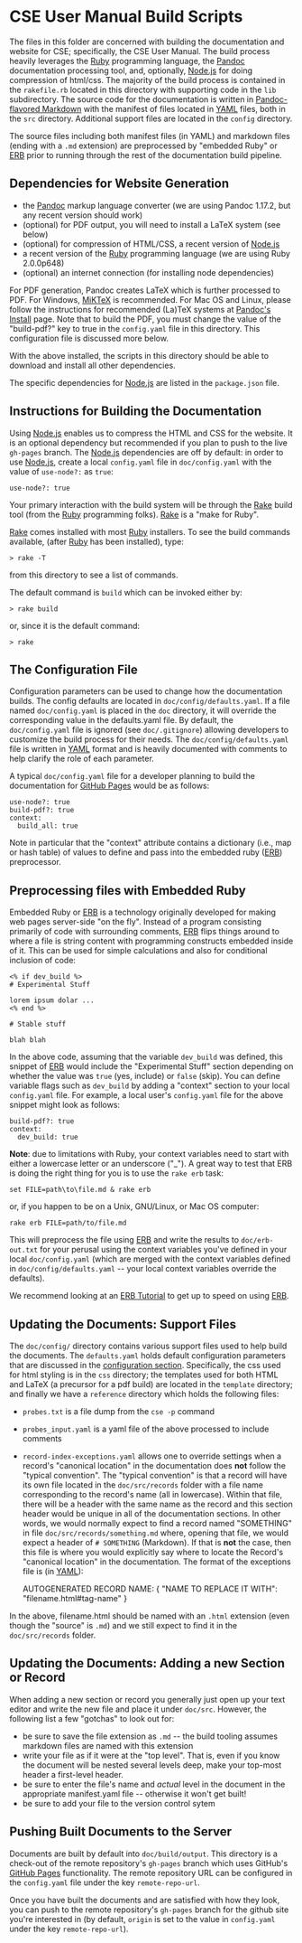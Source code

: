 # CSE User Manual Build Scripts

The files in this folder are concerned with building the documentation and website for CSE; specifically, the CSE User Manual. The build process heavily leverages the [Ruby] programming language, the [Pandoc] documentation processing tool, and, optionally, [Node.js] for doing compression of html/css. The majority of the build process is contained in the `rakefile.rb` located in this directory with supporting code in the `lib` subdirectory. The source code for the documentation is written in [Pandoc-flavored Markdown] with the manifest of files located in [YAML] files, both in the `src` directory. Additional support files are located in the `config` directory.

The source files including both manifest files (in YAML) and markdown files (ending with a `.md` extension) are preprocessed by "embedded Ruby" or [ERB] prior to running through the rest of the documentation build pipeline.

[Pandoc-flavored Markdown]: http://pandoc.org/MANUAL.html#pandocs-markdown
[YAML]: http://yaml.org/
[ERB]: http://ruby-doc.org/stdlib-2.3.1/libdoc/erb/rdoc/ERB.html

## Dependencies for Website Generation

- the [Pandoc] markup language converter (we are using Pandoc 1.17.2, but any recent version should work)
- (optional) for PDF output, you will need to install a LaTeX system (see below)
- (optional) for compression of HTML/CSS, a recent version of [Node.js]
- a recent version of the [Ruby] programming language (we are using Ruby 2.0.0p648)
- (optional) an internet connection (for installing node dependencies)

For PDF generation, Pandoc creates LaTeX which is further processed to PDF. For Windows, [MiKTeX] is recommended. For Mac OS and Linux, please follow the instructions for recommended (La)TeX systems at [Pandoc's Install] page. Note that to build the PDF, you must change the value of the "build-pdf?" key to true in the `config.yaml` file in this directory. This configuration file is discussed more below.

[Pandoc]: http://pandoc.org/
[Ruby]: https://www.ruby-lang.org/en/
[Node.js]: https://nodejs.org/en/
[MiKTeX]: https://miktex.org/
[Pandoc's Install]: http://pandoc.org/installing.html

With the above installed, the scripts in this directory should be able to download and install all other dependencies.

The specific dependencies for [Node.js] are listed in the `package.json` file.

## Instructions for Building the Documentation

Using [Node.js] enables us to compress the HTML and CSS for the website. It is an optional dependency but recommended if you plan to push to the live `gh-pages` branch. The [Node.js] dependencies are off by default: in order to use [Node.js], create a local `config.yaml` file in `doc/config.yaml` with the value of `use-node?:` as `true`:

    use-node?: true

Your primary interaction with the build system will be through the [Rake] build tool (from the [Ruby] programming folks). [Rake] is a "make for Ruby".

[Rake]: https://github.com/ruby/rake

[Rake] comes installed with most [Ruby] installers. To see the build commands available, (after [Ruby] has been installed), type:

    > rake -T

from this directory to see a list of commands.

The default command is `build` which can be invoked either by:

    > rake build

or, since it is the default command:

    > rake

## The Configuration File

Configuration parameters can be used to change how the documentation builds. The config defaults are located in `doc/config/defaults.yaml`. If a file named `doc/config.yaml` is placed in the `doc` directory, it will override the corresponding value in the defaults.yaml file. By default, the `doc/config.yaml` file is ignored (see `doc/.gitignore`) allowing developers to customize the build process for their needs. The `doc/config/defaults.yaml` file is written in [YAML] format and is heavily documented with comments to help clarify the role of each parameter.

A typical `doc/config.yaml` file for a developer planning to build the documentation for [GitHub Pages] would be as follows:

    use-node?: true
    build-pdf?: true
    context:
      build_all: true

Note in particular that the "context" attribute contains a dictionary (i.e., map or hash table) of values to define and pass into the embedded ruby ([ERB]) preprocessor.


[YAML]: http://yaml.org/

## Preprocessing files with Embedded Ruby

Embedded Ruby or [ERB] is a technology originally developed for making web pages server-side "on the fly". Instead of a program consisting primarily of code with surrounding comments, [ERB] flips things around to where a file is string content with programming constructs embedded inside of it. This can be used for simple calculations and also for conditional inclusion of code:

    <% if dev_build %>
    # Experimental Stuff

    lorem ipsum dolar ...
    <% end %>

    # Stable stuff

    blah blah

In the above code, assuming that the variable `dev_build` was defined, this snippet of [ERB] would include the "Experimental Stuff" section depending on whether the value was `true` (yes, include) or `false` (skip). You can define variable flags such as `dev_build` by adding a "context" section to your local `config.yaml` file. For example, a local user's `config.yaml` file for the above snippet might look as follows:

    build-pdf?: true
    context:
      dev_build: true

**Note**: due to limitations with Ruby, your context variables need to start with either a lowercase letter or an underscore ("_"). A great way to test that ERB is doing the right thing for you is to use the `rake erb` task:

    set FILE=path\to\file.md & rake erb

or, if you happen to be on a Unix, GNU/Linux, or Mac OS computer:

    rake erb FILE=path/to/file.md

This will preprocess the file using [ERB] and write the results to `doc/erb-out.txt` for your perusal using the context variables you've defined in your local `doc/config.yaml` (which are merged with the context variables defined in `doc/config/defaults.yaml` -- your local context variables override the defaults).

We recommend looking at an [ERB Tutorial] to get up to speed on using [ERB].

[ERB Tutorial]: http://www.stuartellis.name/articles/erb/

## Updating the Documents: Support Files

The `doc/config/` directory contains various support files used to help build the documents. The `defaults.yaml` holds default configuration parameters that are discussed in the [configuration section](#the-configuration-file). Specifically, the css used for html styling is in the `css` directory; the templates used for both HTML and LaTeX (a precursor for a pdf build) are located in the `template` directory; and finally we have a `reference` directory which holds the following files:

- `probes.txt` is a file dump from the `cse -p` command
- `probes_input.yaml` is a yaml file of the above processed to include comments
- `record-index-exceptions.yaml` allows one to override settings when a record's "canonical location" in the documentation does **not** follow the "typical convention". The "typical convention" is that a record will have its own file located in the `doc/src/records` folder with a file name corresponding to the record's name (all in lowercase). Within that file, there will be a header with the same name as the record and this section header would be unique in all of the documentation sections. In other words, we would normally expect to find a record named "SOMETHING" in file `doc/src/records/something.md` where, opening that file, we would expect a header of `# SOMETHING` (Markdown). If that is **not** the case, then this file is where you would explicitly say where to locate the Record's "canonical location" in the documentation. The format of the exceptions file is (in [YAML]):

    AUTOGENERATED RECORD NAME: { "NAME TO REPLACE IT WITH": "filename.html#tag-name" }

In the above, filename.html should be named with an `.html` extension (even though the "source" is `.md`) and we still expect to find it in the `doc/src/records` folder.

## Updating the Documents: Adding a new Section or Record

When adding a new section or record you generally just open up your text editor and write the new file and place it under `doc/src`. However, the following list a few "gotchas" to look out for:

- be sure to save the file extension as `.md` -- the build tooling assumes markdown files are named with this extension
- write your file as if it were at the "top level". That is, even if you know the document will be nested several levels deep, make your top-most header a first-level header.
- be sure to enter the file's name and *actual* level in the document in the appropriate manifest.yaml file -- otherwise it won't get built!
- be sure to add your file to the version control sytem

## Pushing Built Documents to the Server

Documents are built by default into `doc/build/output`. This directory is a check-out of the remote repository's `gh-pages` branch which uses GitHub's [GitHub Pages] functionality. The remote repository URL can be configured in the `config.yaml` file under the key `remote-repo-url`.

[GitHub Pages]: https://pages.github.com/

Once you have built the documents and are satisfied with how they look, you can push to the remote repository's `gh-pages` branch for the github site you're interested in (by default, `origin` is set to the value in `config.yaml` under the key `remote-repo-url`).
